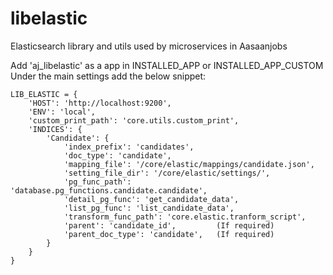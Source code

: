 # libelastic
Elasticsearch library and utils used by microservices in Aasaanjobs

Add 'aj_libelastic' as a app in INSTALLED_APP or INSTALLED_APP_CUSTOM
Under the main settings add the below snippet:

```
LIB_ELASTIC = {
    'HOST': 'http://localhost:9200',
    'ENV': 'local',
    'custom_print_path': 'core.utils.custom_print',
    'INDICES': {
        'Candidate': {
            'index_prefix': 'candidates',
            'doc_type': 'candidate',
            'mapping_file': '/core/elastic/mappings/candidate.json',
            'setting_file_dir': '/core/elastic/settings/',
            'pg_func_path': 'database.pg_functions.candidate.candidate',
            'detail_pg_func': 'get_candidate_data',
            'list_pg_func': 'list_candidate_data',
            'transform_func_path': 'core.elastic.tranform_script',
            'parent': 'candidate_id',         (If required)
            'parent_doc_type': 'candidate',   (If required)
        }
    }
}
```
